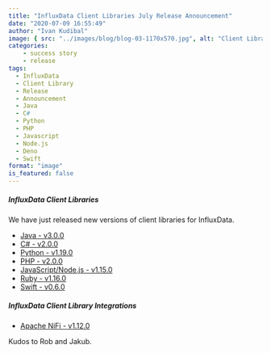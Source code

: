 ```yaml
---
title: "InfluxData Client Libraries July Release Announcement"
date: "2020-07-09 16:55:49"
author: "Ivan Kudibal"
image: { src: "../images/blog/blog-03-1170x570.jpg", alt: "Client Libraries" }
categories:
    - success story
    - release
tags:
  - InfluxData
  - Client Library
  - Release
  - Announcement
  - Java
  - C#
  - Python
  - PHP
  - Javascript
  - Node.js
  - Deno
  - Swift
format: "image"
is_featured: false
---
```


##### InfluxData Client Libraries

We have just released new versions of client libraries for InfluxData.

* [Java - v3.0.0](https://github.com/influxdata/influxdb-client-java/blob/master/CHANGELOG.md#300-2021-07-09)
* [C# - v2.0.0](https://github.com/influxdata/influxdb-client-csharp/blob/master/CHANGELOG.md#200-2021-07-09)
* [Python - v1.19.0](https://github.com/influxdata/influxdb-client-python/blob/master/CHANGELOG.md#1190-2021-07-09)
* [PHP - v2.0.0](https://github.com/influxdata/influxdb-client-php/blob/master/CHANGELOG.md#200-2021-07-09)
* [JavaScript/Node.js - v1.15.0](https://github.com/influxdata/influxdb-client-js/blob/master/CHANGELOG.md#1150-2021-07-09)
* [Ruby - v1.16.0](https://github.com/influxdata/influxdb-client-ruby/blob/master/CHANGELOG.md#1160-2021-07-09)
* [Swift - v0.6.0](https://github.com/influxdata/influxdb-client-swift/blob/0.6.0/CHANGELOG.md#060-2021-07-09)

##### InfluxData Client Library Integrations

* [Apache NiFi - v1.12.0](https://github.com/influxdata/nifi-influxdb-bundle/blob/master/CHANGELOG.md#v1120-2021-07-09)

Kudos to Rob and Jakub.
